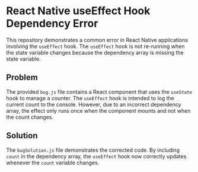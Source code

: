 # React Native useEffect Hook Dependency Error

This repository demonstrates a common error in React Native applications involving the `useEffect` hook. The `useEffect` hook is not re-running when the state variable changes because the dependency array is missing the state variable.

## Problem

The provided `bug.js` file contains a React component that uses the `useState` hook to manage a counter. The `useEffect` hook is intended to log the current count to the console. However, due to an incorrect dependency array, the effect only runs once when the component mounts and not when the count changes.

## Solution

The `bugSolution.js` file demonstrates the corrected code. By including `count` in the dependency array, the `useEffect` hook now correctly updates whenever the `count` variable changes.
